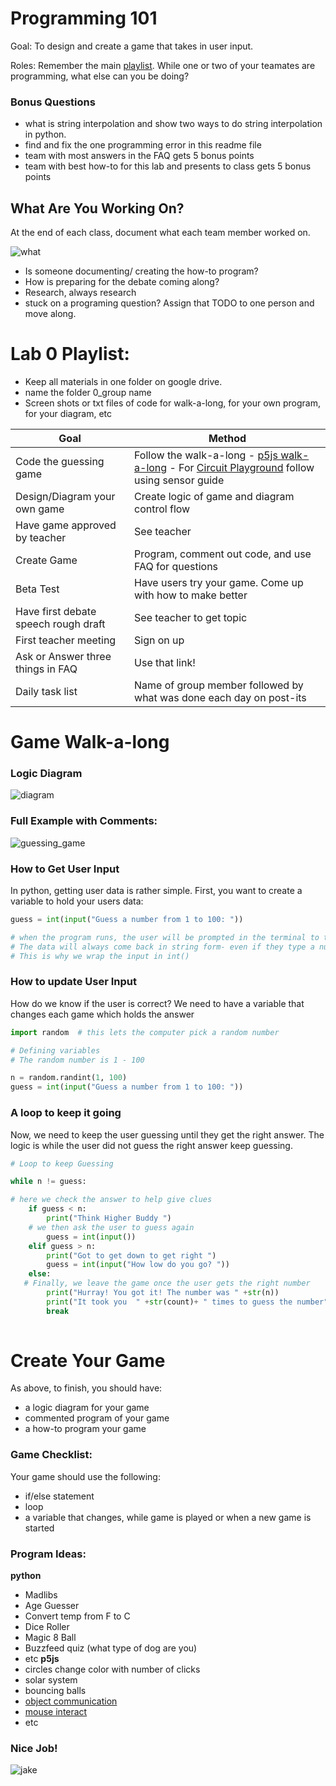 # Programming 101

Goal: To design and create a game that takes in user input.

Roles: Remember the main [playlist](https://github.com/kyle1james/9th_grade_boot_camp/blob/master/README.md). While one or two of your teamates are programming, what else can you be doing?

### Bonus Questions
- what is string interpolation and show two ways to do string interpolation in python.
- find and fix the one programming error in this readme file
- team with most answers in the FAQ gets 5 bonus points
- team with best how-to for this lab and presents to class gets 5 bonus points

## What Are You Working On?
At the end of each class, document what each team member worked on. 

![what](https://thechive.files.wordpress.com/2017/02/you-will-either-love-or-hate-the-new-what-in-tarnation-meme-2.jpg?quality=85&strip=info&w=600)

- Is someone documenting/ creating the how-to program? 
- How is preparing for the debate coming along?
- Research, always research
- stuck on a programing question? Assign that TODO to one person and move along.


# Lab 0 Playlist:
- Keep all materials in one folder on google drive.
- name the folder 0_group name
- Screen shots or txt files of code for walk-a-long, for your own program, for your diagram, etc


| Goal                                        | Method         
| --------------------------------------------|------------------------------------------------------------------------------
| Code the guessing game                      | Follow the walk-a-long - [p5js walk-a-long](https://www.youtube.com/watch?v=TaN5At5RWH8) - For [Circuit Playground](https://github.com/kyle1james/led_art_example) follow using sensor guide
| Design/Diagram your own game                | Create logic of game and diagram control flow
| Have game approved by teacher               | See teacher
| Create Game                                 | Program, comment out code, and use FAQ for questions
| Beta Test                                   | Have users try your game. Come up with how to make better
| Have first debate speech rough draft	      | See teacher to get topic
| First teacher meeting			      | Sign on up
| Ask or Answer three things in FAQ 	      | Use that link!
| Daily task list			      | Name of group member followed by what was done each day on post-its


# Game Walk-a-long

### Logic Diagram
![diagram](http://www.cs.kent.edu/~ssteinfa/classes/prog.sp06/topics/ch3/flowchart.gif)

### Full Example with Comments:
![guessing_game](https://github.com/kyle1james/9th_grade_boot_camp/blob/master/0/guess.png)

### How to Get User Input

In python, getting user data is rather simple. 
First, you want to create a variable to hold your users data:

```python
guess = int(input("Guess a number from 1 to 100: "))

# when the program runs, the user will be prompted in the terminal to type in a number.
# The data will always come back in string form- even if they type a number
# This is why we wrap the input in int() 

```

### How to update User Input
How do we know if the user is correct? We need to have a variable that changes each game which holds the answer


```python
import random  # this lets the computer pick a random number

# Defining variables
# The random number is 1 - 100

n = random.randint(1, 100)
guess = int(input("Guess a number from 1 to 100: "))
```
### A loop to keep it going
Now, we need to keep the user guessing until they get the right answer. The logic is while the user did not guess the right answer keep guessing.

```python
# Loop to keep Guessing

while n != guess:

# here we check the answer to help give clues
	if guess < n:
		print("Think Higher Buddy ")
    # we then ask the user to guess again
		guess = int(input())
	elif guess > n:
		print("Got to get down to get right ")
		guess = int(input("How low do you go? "))
	else:
   # Finally, we leave the game once the user gets the right number
		print("Hurray! You got it! The number was " +str(n))
		print("It took you  " +str(count)+ " times to guess the number")
		break
    
```
# Create Your Game
As above, to finish, you should have:

- a logic diagram for your game
- commented program of your game
- a how-to program your game

### Game Checklist:
Your game should use the following:
- if/else statement
- loop
- a variable that changes, while game is played or when a new game is started
### Program Ideas:
**python**
- Madlibs
- Age Guesser
- Convert temp from F to C
- Dice Roller
- Magic 8 Ball
- Buzzfeed quiz (what type of dog are you)
- etc
**p5js**
- circles change color with number of clicks
- solar system 
- bouncing balls
- [object communication](https://www.youtube.com/watch?v=5Q9cA0REztY)
- [mouse interact](https://www.youtube.com/watch?v=TaN5At5RWH8&t=9s)
- etc

### Nice Job!
![jake](https://media.giphy.com/media/8Ry7iAVwKBQpG/giphy.gif)



